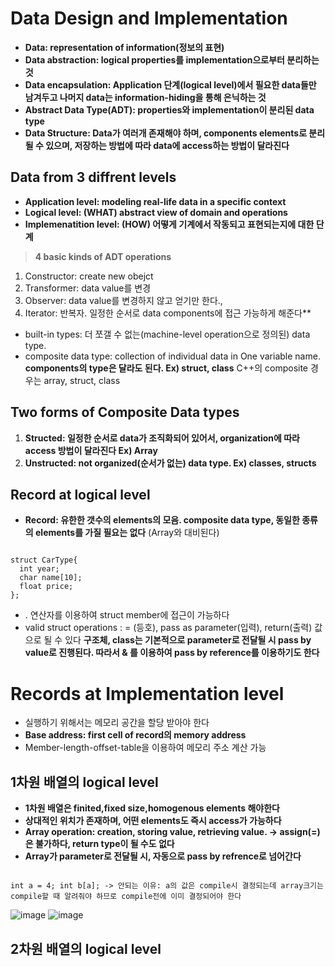 Data Design and Implementation
==================================
* **Data: representation of information(정보의 표현)**
* **Data abstraction: logical properties를 implementation으로부터 분리하는 것**
* **Data encapsulation: Application 단계(logical level)에서 필요한 data들만 남겨두고 나머지 data는 information-hiding을 통해 은닉하는 것**
* **Abstract Data Type(ADT): properties와 implementation이 분리된 data type**
* **Data Structure: Data가 여러개 존재해야 하며, components elements로 분리될 수 있으며, 저장하는 방법에 따라 data에 access하는 방법이 달라진다**

## Data from 3 diffrent levels
* **Application level: modeling real-life data in a specific context**
* **Logical level: (WHAT) abstract view of domain and operations**
* **Implemenatition level: (HOW) 어떻게 기계에서 작동되고 표현되는지에 대한 단계**

> **4 basic kinds of ADT operations**
  1) Constructor: create new obejct
  2) Transformer: data value를 변경
  3) Observer: data value를 변경하지 않고 얻기만 한다.,
  4) Iterator: 반복자. 일정한 순서로 data components에 접근 가능하게 해준다**

* built-in types: 더 쪼갤 수 없는(machine-level operation으로 정의된) data type. 
* composite data type: collection of individual data in One variable name. **components의 type은 달라도 된다. Ex) struct, class** C++의 composite 경우는 array, struct, class

## Two forms of Composite Data types
1) **Structed: 일정한 순서로 data가 조직화되어 있어서, organization에 따라 access 방법이 달라진다 Ex) Array**
2) **Unstructed: not organized(순서가 없는) data type. Ex) classes, structs**

## Record at logical level
* **Record: 유한한 갯수의 elements의 모음. composite data type, 동일한 종류의 elements를 가질 필요는 없다** (Array와 대비된다)
<pre><code>
struct CarType{
  int year;
  char name[10];
  float price;
};</code></pre>
* . 연산자를 이용하여 struct member에 접근이 가능하다
* valid struct operations : = (등호), pass as parameter(입력), return(출력) 값으로 될 수 있다
**구조체, class는 기본적으로 parameter로 전달될 시 pass by value로 진행된다. 따라서 & 를 이용하여 pass by reference를 이용하기도 한다**

# Records at Implementation level
* 실행하기 위해서는 메모리 공간을 할당 받아야 한다
* **Base address: first cell of record의 memory address**
* Member-length-offset-table을 이용하여 메모리 주소 계산 가능

## 1차원 배열의 logical level
* **1차원 배열은 finited,fixed size,homogenous elements 해야한다**
* **상대적인 위치가 존재하며, 어떤 elements도 즉시 access가 가능하다**
* **Array operation: creation, storing value, retrieving value. -> assign(=)은 불가하다, return type이 될 수도 없다**
* **Array가 parameter로 전달될 시, 자동으로 pass by refrence로 넘어간다**
<pre><code>
int a = 4; int b[a]; -> 안되는 이유: a의 값은 compile시 결정되는데 array크기는 compile할 때 알려줘야 하므로 compile전에 이미 결정되어야 한다
</code></pre>
![image](https://user-images.githubusercontent.com/50229148/109772954-f92b1200-7c41-11eb-80c7-65edc9a8c946.png)
![image](https://user-images.githubusercontent.com/50229148/109773384-7bb3d180-7c42-11eb-929d-abe95e27386a.png)

## 2차원 배열의 logical level
